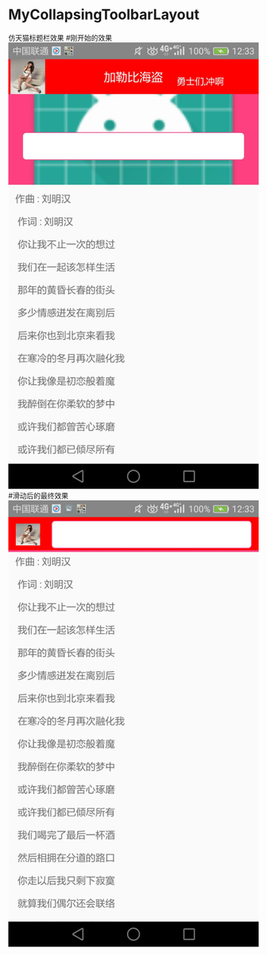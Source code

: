 # MyCollapsingToolbarLayout
仿天猫标题栏效果
#刚开始的效果
![Image text](https://raw.githubusercontent.com/lwd1815/MyCollapsingToolbarLayout/master/image/1.jpg)
#滑动后的最终效果
![Image text](https://github.com/lwd1815/MyCollapsingToolbarLayout/blob/master/image/23.jpg)